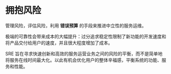 # 拥抱风险

管理风险，评估风险，利用 **错误预算** 的手段来推进中立性的服务运维。

极端的可靠性会带来成本的大幅提升：过分追求稳定性限制了新功能的开发速度和将产品交付给用户的速度，并且很大程度增加了成本。

SRE 旨在寻求快速创新和高效的服务运营业务之间的风险的平衡，而不是简单地将服务在线时间最大化。以此有机会优化用户的整体辛福感，平衡系统的功能、服务和性能。